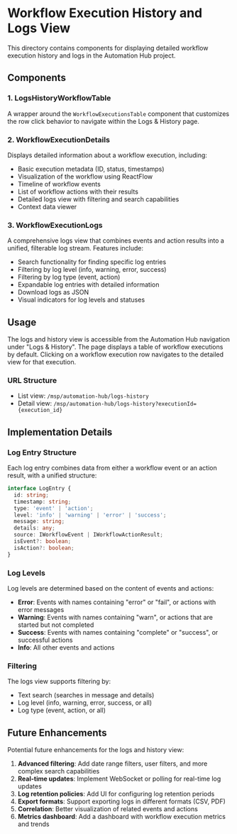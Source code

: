 # Workflow Execution History and Logs View

This directory contains components for displaying detailed workflow execution history and logs in the Automation Hub project.

## Components

### 1. LogsHistoryWorkflowTable

A wrapper around the `WorkflowExecutionsTable` component that customizes the row click behavior to navigate within the Logs & History page.

### 2. WorkflowExecutionDetails

Displays detailed information about a workflow execution, including:
- Basic execution metadata (ID, status, timestamps)
- Visualization of the workflow using ReactFlow
- Timeline of workflow events
- List of workflow actions with their results
- Detailed logs view with filtering and search capabilities
- Context data viewer

### 3. WorkflowExecutionLogs

A comprehensive logs view that combines events and action results into a unified, filterable log stream. Features include:
- Search functionality for finding specific log entries
- Filtering by log level (info, warning, error, success)
- Filtering by log type (event, action)
- Expandable log entries with detailed information
- Download logs as JSON
- Visual indicators for log levels and statuses

## Usage

The logs and history view is accessible from the Automation Hub navigation under "Logs & History". The page displays a table of workflow executions by default. Clicking on a workflow execution row navigates to the detailed view for that execution.

### URL Structure

- List view: `/msp/automation-hub/logs-history`
- Detail view: `/msp/automation-hub/logs-history?executionId={execution_id}`

## Implementation Details

### Log Entry Structure

Each log entry combines data from either a workflow event or an action result, with a unified structure:

```typescript
interface LogEntry {
  id: string;
  timestamp: string;
  type: 'event' | 'action';
  level: 'info' | 'warning' | 'error' | 'success';
  message: string;
  details: any;
  source: IWorkflowEvent | IWorkflowActionResult;
  isEvent?: boolean;
  isAction?: boolean;
}
```

### Log Levels

Log levels are determined based on the content of events and actions:

- **Error**: Events with names containing "error" or "fail", or actions with error messages
- **Warning**: Events with names containing "warn", or actions that are started but not completed
- **Success**: Events with names containing "complete" or "success", or successful actions
- **Info**: All other events and actions

### Filtering

The logs view supports filtering by:
- Text search (searches in message and details)
- Log level (info, warning, error, success, or all)
- Log type (event, action, or all)

## Future Enhancements

Potential future enhancements for the logs and history view:

1. **Advanced filtering**: Add date range filters, user filters, and more complex search capabilities
2. **Real-time updates**: Implement WebSocket or polling for real-time log updates
3. **Log retention policies**: Add UI for configuring log retention periods
4. **Export formats**: Support exporting logs in different formats (CSV, PDF)
5. **Correlation**: Better visualization of related events and actions
6. **Metrics dashboard**: Add a dashboard with workflow execution metrics and trends